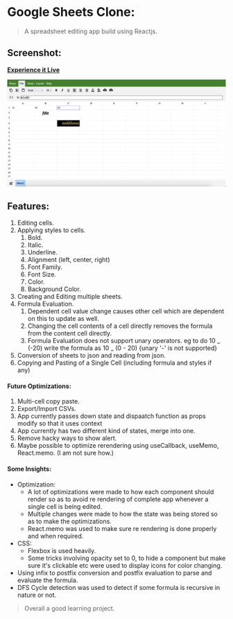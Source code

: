 # Google Sheets Clone:

> A spreadsheet editing app build using Reactjs.

## Screenshot:

<b>[Experience it Live](https://superb-kringle-b39c4f.netlify.app/)</b>

<img src="./public/screenshot.png" alt="image-app"/>

## Features:

1. Editing cells.
2. Applying styles to cells.
   1. Bold.
   2. Italic.
   3. Underline.
   4. Alignment (left, center, right)
   5. Font Family.
   6. Font Size.
   7. Color.
   8. Background Color.
3. Creating and Editing multiple sheets.
4. Formula Evaluation.
   1. Dependent cell value change causes other cell which are dependent on this to update as well.
   2. Changing the cell contents of a cell directly removes the formula from the content cell directly.
   3. Formula Evaluation does not support unary operators. eg to do 10 _ (-20) write the formula as 10 _ (0 - 20) {unary '-' is not supported}
5. Conversion of sheets to json and reading from json.
6. Copying and Pasting of a Single Cell (including formula and styles if any)

#### Future Optimizations:

1. Multi-cell copy paste.
2. Export/Import CSVs.
3. App currently passes down state and dispaatch function as props modify so that it uses context
4. App currently has two different kind of states, merge into one.
5. Remove hacky ways to show alert.
6. Maybe possible to optimize rerendering using useCallback, useMemo, React.memo. (I am not sure how.)

#### Some Insights:

- Optimization:
  - A lot of optimizations were made to how each component should render so as to avoid re rendering of complete app whenever a single cell is being edited.
  - Multiple changes were made to how the state was being stored so as to make the optimizations.
  - React.memo was used to make sure re rendering is done properly and when required.
- CSS:
  - Flexbox is used heavily.
  - Some tricks involving opacity set to 0, to hide a component but make sure it's clickable etc were used to display icons for color changing.
- Using infix to postfix conversion and postfix evaluation to parse and evaluate the formula.
- DFS Cycle detection was used to detect if some formula is recursive in nature or not.

> Overall a good learning project.
